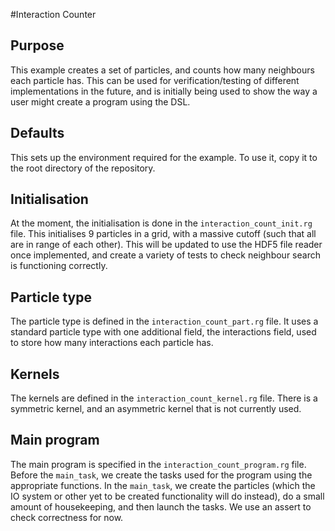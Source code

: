 #Interaction Counter

## Purpose ##
This example creates a set of particles, and counts how many neighbours each particle has.
This can be used for verification/testing of different implementations in the future, 
and is initially being used to show the way a user might create a program using the DSL.

## Defaults ##
This sets up the environment required for the example. To use it, copy it to the root
directory of the repository.

## Initialisation ##
At the moment, the initialisation is done in the `interaction_count_init.rg` file. 
This initialises 9 particles in a grid, with a massive cutoff (such that all are 
in range of each other).
This will be updated to use the HDF5 file reader once implemented, and create a 
variety of tests to check neighbour search is functioning correctly.

## Particle type ##
The particle type is defined in the `interaction_count_part.rg` file. It uses a
standard particle type with one additional field, the interactions field, used to 
store how many interactions each particle has.

## Kernels ##
The kernels are defined in the `interaction_count_kernel.rg` file. There is a 
symmetric kernel, and an asymmetric kernel that is not currently used.

## Main program ##
The main program is specified in the `interaction_count_program.rg` file.
Before the `main_task`, we create the tasks used for the program using the appropriate
functions. In the `main_task`, we create the particles (which the IO system or other
yet to be created functionality will do instead), do a small amount of housekeeping, and
then launch the tasks. We use an assert to check correctness for now.
